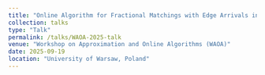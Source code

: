 ```yaml
---
title: "Online Algorithm for Fractional Matchings with Edge Arrivals in Graphs of Maximum Degree Three"
collection: talks
type: "Talk"
permalink: /talks/WAOA-2025-talk
venue: "Workshop on Approximation and Online Algorithms (WAOA)"
date: 2025-09-19
location: "University of Warsaw, Poland"
---
```



